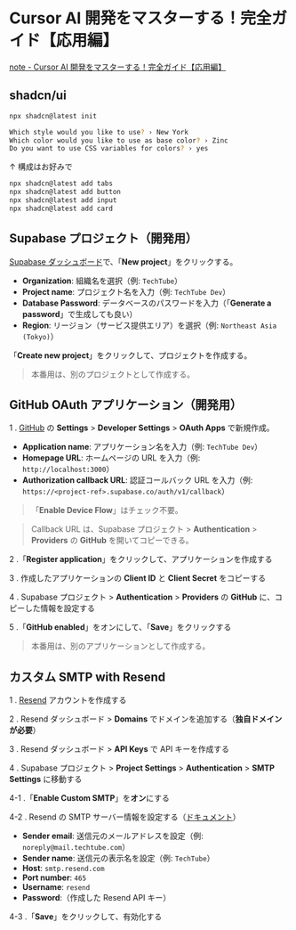 # Cursor AI 開発をマスターする！完全ガイド【応用編】

[note - Cursor AI 開発をマスターする！完全ガイド【応用編】](https://note.com/komzweb/n/n2679df267e73)

## shadcn/ui

```bash
npx shadcn@latest init
```

```bash
Which style would you like to use? › New York
Which color would you like to use as base color? › Zinc
Do you want to use CSS variables for colors? › yes
```

↑ 構成はお好みで

```bash
npx shadcn@latest add tabs
npx shadcn@latest add button
npx shadcn@latest add input
npx shadcn@latest add card
```

## Supabase プロジェクト（開発用）

[Supabase ダッシュボード](https://supabase.com/dashboard/projects)で、「**New project**」をクリックする。

- **Organization**: 組織名を選択（例: `TechTube`）
- **Project name**: プロジェクト名を入力（例: `TechTube Dev`）
- **Database Password**: データベースのパスワードを入力（「**Generate a password**」で生成しても良い）
- **Region**: リージョン（サービス提供エリア）を選択（例: `Northeast Asia (Tokyo)`）

「**Create new project**」をクリックして、プロジェクトを作成する。

> 本番用は、別のプロジェクトとして作成する。

## GitHub OAuth アプリケーション（開発用）

1 . [GitHub](https://github.com/) の **Settings** > **Developer Settings** > **OAuth Apps** で新規作成。

- **Application name**: アプリケーション名を入力（例: `TechTube Dev`）
- **Homepage URL**: ホームページの URL を入力（例: `http://localhost:3000`）
- **Authorization callback URL**: 認証コールバック URL を入力（例: `https://<project-ref>.supabase.co/auth/v1/callback`）

> 「**Enable Device Flow**」はチェック不要。

> Callback URL は、Supabase プロジェクト > **Authentication** > **Providers** の **GitHub** を開いてコピーできる。

2 .「**Register application**」をクリックして、アプリケーションを作成する

3 . 作成したアプリケーションの **Client ID** と **Client Secret** をコピーする

4 . Supabase プロジェクト > **Authentication** > **Providers** の **GitHub** に、コピーした情報を設定する

5 .「**GitHub enabled**」をオンにして、「**Save**」をクリックする

> 本番用は、別のアプリケーションとして作成する。

## カスタム SMTP with Resend

1 . [Resend](https://resend.com/) アカウントを作成する

2 . Resend ダッシュボード > **Domains** でドメインを追加する（**独自ドメインが必要**）

3 . Resend ダッシュボード > **API Keys** で API キーを作成する

4 . Supabase プロジェクト > **Project Settings** > **Authentication** > **SMTP Settings** に移動する

4-1 .「**Enable Custom SMTP**」を**オン**にする

4-2 . Resend の SMTP サーバー情報を設定する（[ドキュメント](https://resend.com/docs/send-with-supabase-smtp)）

- **Sender email**: 送信元のメールアドレスを設定（例: `noreply@mail.techtube.com`）
- **Sender name**: 送信元の表示名を設定（例: `TechTube`）
- **Host**: `smtp.resend.com`
- **Port number**: `465`
- **Username**: `resend`
- **Password**:（作成した Resend API キー）

4-3 .「**Save**」をクリックして、有効化する
